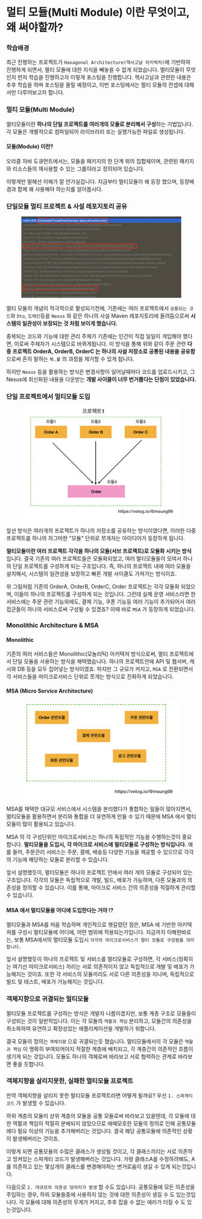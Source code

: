 # 멀티 모듈(Multi Module) 이란 무엇이고, 왜 써야할까?

### 학습배경

최근 진행하는 프로젝트가 `Haxagonal Architecture(헥사고날 아키텍처)`에 기반하여 진행하게 되면서, 멀티 모듈에 대한 지식을 빼놓을 수 없게 되었습니다. 멀티모듈이 무엇인지 먼저 학습을 진행하고자 이렇게 포스팅을 진행합니다. 헥사고날과 관련한 내용은 추후 학습을 하며 포스팅을 올릴 예정이고, 이번 포스팅에서는 멀티 모듈의 컨셉에 대해서만 다루어보고자 합니다.



### 멀티 모듈(Multi Module)

멀티모듈이란 **하나의 단일 프로젝트를 여러개의 모듈로 분리해서 구성**하는 기법입니다. 각 모듈은 개별적으로 컴파일되어 라이브러리 또는 실행가능한 파일로 생성됩니다.



#### 모듈(Module) 이란?

오라클 자바 도큐먼트에서는, 모듈을 패키지의 한 단계 위의 집합체이며, 관련된 패키지와 리소스들의 재사용할 수 있는 그룹이라고 정의되어 있습니다.

이렇게만 말해선 이해가 잘 안가실겁니다. 지금부터 멀티모듈이 왜 등장 했으며, 등장배경과 함께 왜 사용해야 하는지를 알아봅시다.



### 단일모듈 멀티 프로젝트 & 사설 레포지토리 공유

<figure><img src="../.gitbook/assets/image (8).png" alt=""><figcaption></figcaption></figure>

멀티 모듈의 개념이 적극적으로 활성되기전에, 기존에는 여러 프로젝트에서 `공통되는 코드`와 `Dto`, `도메인`등을 `Nexus` 와 같은 하나의 사설 Maven 레포지토리에 올려둠으로써 **시스템의 일관성이 보장되는 것 처럼 보이게 했습니다.**

중복되는 코드와 기능에 대한 관리 주체가 기존에는 인간이 직접 일일이 개입해야 했다면, 이로써 주체자가 시스템으로 바뀌게됩니다. 이 방식을 통해 위와 같이 주문 관련 **다중 프로젝트 OrderA, OrderB, OrderC 는 하나의 사설 저장소로 공통된 내용을 공유함** 으로써 흔히 말하는 `복.붙` 의 과정을 제거할 수 있게 됩니다.

하지만 `Nexus` 등을 활용하는 방식은 변경사항이 일어날때마다 코드를 업로드시키고, 그 Nexus에 최신화된 내용을 다운받는 **개발 사이클이 너무 번거롭다는 단점이 있었습니다.**



### 단일 프로젝트에서 멀티모듈 도입

<figure><img src="../.gitbook/assets/image (11).png" alt=""><figcaption></figcaption></figure>

앞선 방식은 여러개의 프로젝트가 하나의 저장소를 공유하는 방식이였다면, 이러한 다중 프로젝트를 하나의 자그마한 "모듈" 단위로 쪼개자는 아이디어가 등장하게 됩니다.

**멀티모듈이란 여러 프로젝트 각각을 하나의 모듈(서브 프로젝트)로 모듈화 시키는 방식** 입니다. 결국 기존의 여러 프로젝트들은 모듈화되었고, 여러 멀티모듈들이 모여서 하나의 단일 프로젝트를 구성하게 되는 구조입니다. 즉, 하나의 프로젝트 내에 여러 모듈을 설치해서, 시스템의 일관성을 보장하고 빠른 개발 사이클도 가져가는 방식이죠.

위 그림처럼 기존의 OrderA, OrderB, OrderC, Order 프로젝트는 각각 모듈화 되었으며, 이들이 하나의 프로젝트를 구성하게 되는 것입니다. 그런데 실제 운영 서비스라면 한 서비스에는 주문 관련 기능외에도, 결제 기능, 쿠폰 기능등 여러 기능이 추가되어서 여러 집군들이 하나의 서비스로써 구성될 수 있겠죠? 이때 바로 `MSA` 가 등장하게 되었습니다.



### Monolithic Architecture & MSA

#### Monolithic

기존의 여러 서비스들은 Monolithic(모놀리틱) 아키텍처 방식으로써, 멀티 프로젝트에서 단일 모듈을 사용하는 방식을 채택했습니다. 하나의 프로젝트안에 API 및 웹서버, 캐시와 DB 등을 모두 집어넣는 방식이였죠. 하지만 그 규모가 커지고, `MSA` 로 전환되면서 각 서비스들을 마이크로서비스 단위로 쪼개는 방식으로 진화하게 되었습니다.



#### MSA (Micro Service Architecture)

<figure><img src="../.gitbook/assets/image.png" alt=""><figcaption></figcaption></figure>

MSA를 채택한 대규모 서비스에서 시스템을 분리했다가 통합하는 일들이 많아지면서, 멀티모듈을 활용하면서 분리와 통합을 더 유연하게 만들 수 있기 때문에 MSA 에서 멀티모듈이 많이 활용되고 있습니다.

MSA 의 각 구성단위인 마이크로서비스는 하나의 독립적인 기능을 수행하는것이 중요합니다. **멀티모듈을 도입시, 각 마이크로 서비스에 멀티모듈로 구성하는 방식입니다.** 예를 들어, 주문관리 서비스는 주문, 결제, 배송등 다양한 기능을 제공할 수 있으므로 각각의 기능에 해당하는 모듈로 분리할 수 있습니다.

앞서 설명했듯이, 멀티모듈은 하나의 프로젝트 안에서 여러 개의 모듈로 구성되어 있는 구조입니다. 각각의 모듈은 독립적으로 개발, 빌드, 배포가 가능하며, 다른 모듈과의 의존성을 정의할 수 있습니다. 이를 통해, 마이크로 서비스 간의 의존성을 적절하게 관리할 수 있습니다.



#### MSA 에서 멀티모듈을 어디에 도입한다는 거야 !?

멀티모듈과 MSA를 처음 학습하며 개인적으로 헷갈렸던 점은, MSA 에 기반한 아키텍처를 구성시 멀티모듈에 어디에, 어떤 범위에 적용되는가입니다. 지금까지 이해한바로는, 보통 MSA에서의 멀티모듈 도입시 `각각의 마이크로서비스가 멀티 모듈로 구성됨을 의미합니다.`

앞서 설명했듯이 하나의 프로젝트 및 서비스를 멀티모듈로 구성하면, 각 서비스(정확히는 여기선 마이크로서비스) 끼리는 서로 의존적이지 않고 독립적으로 개발 및 배포가 가능해지는 것이죠. 또한 각 서비스의 모듈끼리도 서로 다른 의존성을 지니며, 독립적으로 빌드 및 테스트, 배포가 가능해지는 것입니다.



### 객체지향으로 귀결되는 멀티모듈

멀티모듈 프로젝트를 구성하는 방식은 개발자 나름이겠지만, 보통 계층 구조로 모듈들이 구성되는 것이 일반적입니다. 이는 각 모듈의 `역활과 책임` 분리하고, 모듈간의 의존성을 최소화하여 유연하고 확장성있는 애플리케이션을 개발하기 위합니다.

결국 모듈의 정의는 `객체지향` 으로 귀결되는듯 했습니다. 멀티모듈에서의 각 모듈은 `역활과 책임` 이 명확히 부여되어야지 적절한 계층에 배치되고, 각 계층간의 의존적인 흐름이 생기게 되는 것입니다. 모듈도 하나의 객체로써 바라보고 서로 협력하는 관계로 바라보면 좋을 듯합니다.



### 객체지향을 살리지못한, 실패한 멀티모듈 프로젝트

만약 객체지향을 살리지 못한 멀티모듈 프로젝트라면 어떻게 될까요? 우선 `1. 스파게티 코드` 가 발생할 수 있습니다.

하위 계층의 모듈이 상위 계층의 모듈을 공통 모듈로써 바라보고 있을텐데, 각 모듈에 대한 역활과 책임이 적절히 분배되지 않았으므로 애매모호한 모듈의 정의로 인해 공통모듈에다 필요 이상의 기능을 추가해버리는 것입니다. 결국 해당 공통모듈에 의존적인 상황이 발생해버리는 것이죠.

이렇게 되면 공통모듈의 수많은 클래스가 생성될 것이고, 각 클래스끼리는 서로 의존하고 엉켜있는 스파게티 코드가 발생해버리는 것입니다. 가령 클래스A를 수정하려해도, A를 의존하고 있는 몇십개의 클래스를 변경해야하는 번거로움이 생길 수 있게 되는것입니다.

다음으로 `2. 대규모의 의존성 덩어리가 발생` 할 수도 있습니다. 공통모듈에 모든 의존성을 주입하는 경우, 하위 모듈들중에 사용하지 않는 것에 대한 의존성이 생길 수 도 있는것입니다. 각 모듈에 대해 의존성의 무게가 커지고, 추후 잡을 수 없는 에러가 터질 수 도 있는것입니다.
